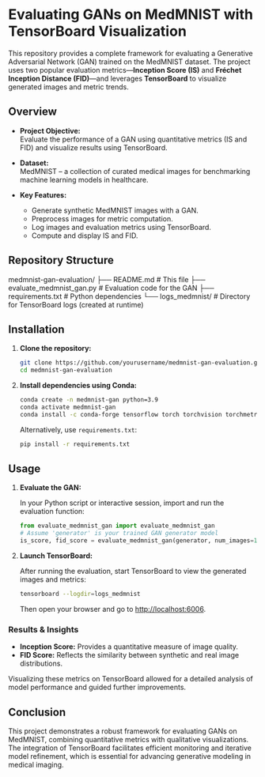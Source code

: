 # Evaluating GANs on MedMNIST with TensorBoard Visualization

This repository provides a complete framework for evaluating a Generative Adversarial Network (GAN) trained on the MedMNIST dataset. The project uses two popular evaluation metrics—**Inception Score (IS)** and **Fréchet Inception Distance (FID)**—and leverages **TensorBoard** to visualize generated images and metric trends.

## Overview

- **Project Objective:**  
  Evaluate the performance of a GAN using quantitative metrics (IS and FID) and visualize results using TensorBoard.
  
- **Dataset:**  
  MedMNIST – a collection of curated medical images for benchmarking machine learning models in healthcare.

- **Key Features:**
  - Generate synthetic MedMNIST images with a GAN.
  - Preprocess images for metric computation.
  - Log images and evaluation metrics using TensorBoard.
  - Compute and display IS and FID.

## Repository Structure

medmnist-gan-evaluation/
├── README.md               # This file
├── evaluate_medmnist_gan.py  # Evaluation code for the GAN
├── requirements.txt        # Python dependencies
└── logs_medmnist/          # Directory for TensorBoard logs (created at runtime)

## Installation

1. **Clone the repository:**

   ```bash
   git clone https://github.com/yourusername/medmnist-gan-evaluation.git
   cd medmnist-gan-evaluation
   ```

2. **Install dependencies using Conda:**

   ```bash
   conda create -n medmnist-gan python=3.9
   conda activate medmnist-gan
   conda install -c conda-forge tensorflow torch torchvision torchmetrics tensorboard
   ```

   Alternatively, use `requirements.txt`:

   ```bash
   pip install -r requirements.txt
   ```

## Usage

1. **Evaluate the GAN:**

   In your Python script or interactive session, import and run the evaluation function:

   ```python
   from evaluate_medmnist_gan import evaluate_medmnist_gan
   # Assume 'generator' is your trained GAN generator model
   is_score, fid_score = evaluate_medmnist_gan(generator, num_images=100, latent_dim=100, device='cuda')
   ```

2. **Launch TensorBoard:**

   After running the evaluation, start TensorBoard to view the generated images and metrics:

   ```bash
   tensorboard --logdir=logs_medmnist
   ```
   Then open your browser and go to [http://localhost:6006](http://localhost:6006).


### Results & Insights
- **Inception Score:** Provides a quantitative measure of image quality.
- **FID Score:** Reflects the similarity between synthetic and real image distributions.
  
Visualizing these metrics on TensorBoard allowed for a detailed analysis of model performance and guided further improvements.

## Conclusion
This project demonstrates a robust framework for evaluating GANs on MedMNIST, combining quantitative metrics with qualitative visualizations. The integration of TensorBoard facilitates efficient monitoring and iterative model refinement, which is essential for advancing generative modeling in medical imaging.

 
